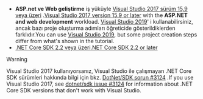 * <span data-ttu-id="7b24c-101">**ASP.net ve Web geliştirme** iş yüküyle [Visual Studio 2017 sürüm 15,9 veya üzeri](https://visualstudio.microsoft.com/downloads/) .</span><span class="sxs-lookup"><span data-stu-id="7b24c-101">[Visual Studio 2017 version 15.9 or later](https://visualstudio.microsoft.com/downloads/) with the **ASP.NET and web development** workload.</span></span> <span data-ttu-id="7b24c-102">[Visual Studio 2019](https://visualstudio.microsoft.com/downloads/?utm_medium=microsoft&utm_source=docs.microsoft.com&utm_campaign=inline+link&utm_content=download+vs2019)' i kullanabilirsiniz, ancak bazı proje oluşturma adımları öğreticide gösterildiklerden farklıdır.</span><span class="sxs-lookup"><span data-stu-id="7b24c-102">You can use [Visual Studio 2019](https://visualstudio.microsoft.com/downloads/?utm_medium=microsoft&utm_source=docs.microsoft.com&utm_campaign=inline+link&utm_content=download+vs2019), but some project creation steps differ from what's shown in the tutorial.</span></span>
* [<span data-ttu-id="7b24c-103">.NET Core SDK 2,2 veya üzeri</span><span class="sxs-lookup"><span data-stu-id="7b24c-103">.NET Core SDK 2.2 or later</span></span>](https://dotnet.microsoft.com/download/dotnet-core)

> [!WARNING]
> <span data-ttu-id="7b24c-104">Visual Studio 2017 kullanıyorsanız, Visual Studio ile çalışmayan .NET Core SDK sürümleri hakkında bilgi için bkz. [DotNet/SDK sorun #3124](https://github.com/dotnet/sdk/issues/3124) .</span><span class="sxs-lookup"><span data-stu-id="7b24c-104">If you use Visual Studio 2017, see [dotnet/sdk issue #3124](https://github.com/dotnet/sdk/issues/3124) for information about .NET Core SDK versions that don't work with Visual Studio.</span></span>
